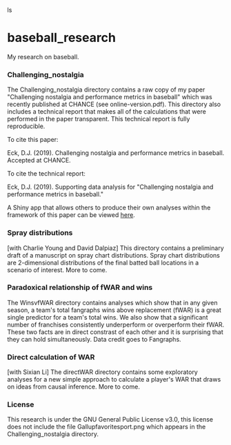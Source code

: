 ls
# baseball_research

My research on baseball.  


### Challenging_nostalgia

The Challenging_nostalgia directory contains a raw copy of my paper 
"Challenging nostalgia and performance metrics in baseball" which was recently 
published at CHANCE (see online-version.pdf).  This directory 
also includes a technical report that makes all of the calculations that were 
performed in the paper transparent.  This technical report is fully reproducible.  

To cite this paper:

  Eck, D.J. (2019). Challenging nostalgia and performance metrics in baseball.
  Accepted at CHANCE.

To cite the technical report:

  Eck, D.J. (2019).  Supporting data analysis for "Challenging nostalgia and 
  performance metrics in baseball."
  
A Shiny app that allows others to produce their own analyses within the framework of 
this paper can be viewed [here](https://deck13.shinyapps.io/challenging_baseball_nostalgia/).


### Spray distributions

[with Charlie Young and David Dalpiaz] This directory contains a preliminary draft of a 
manuscript on spray chart distributions. Spray chart distributions are 2-dimensional 
distributions of the final batted ball locations in a scenario of interest. More to come.


### Paradoxical relationship of fWAR and wins

The WinsvfWAR directory contains analyses which show that in any given season, a team's 
total fangraphs wins above replacement (fWAR) is a great single predictor for a team's 
total wins. We also show that a significant number of franchises consistently 
underperform or overperform their fWAR. These two facts are in direct constrast of each 
other and it is surprising that they can hold simultaneously. Data credit goes to 
Fangraphs.


### Direct calculation of WAR

[with Sixian Li] The directWAR directory contains some exploratory analyses for a new 
simple approach to calculate a player's WAR that draws on ideas from causal inference. 
More to come.


### License

This research is under the GNU General Public License v3.0, this license does 
not include the file Gallupfavoritesport.png which appears in the 
Challenging_nostalgia directory.

